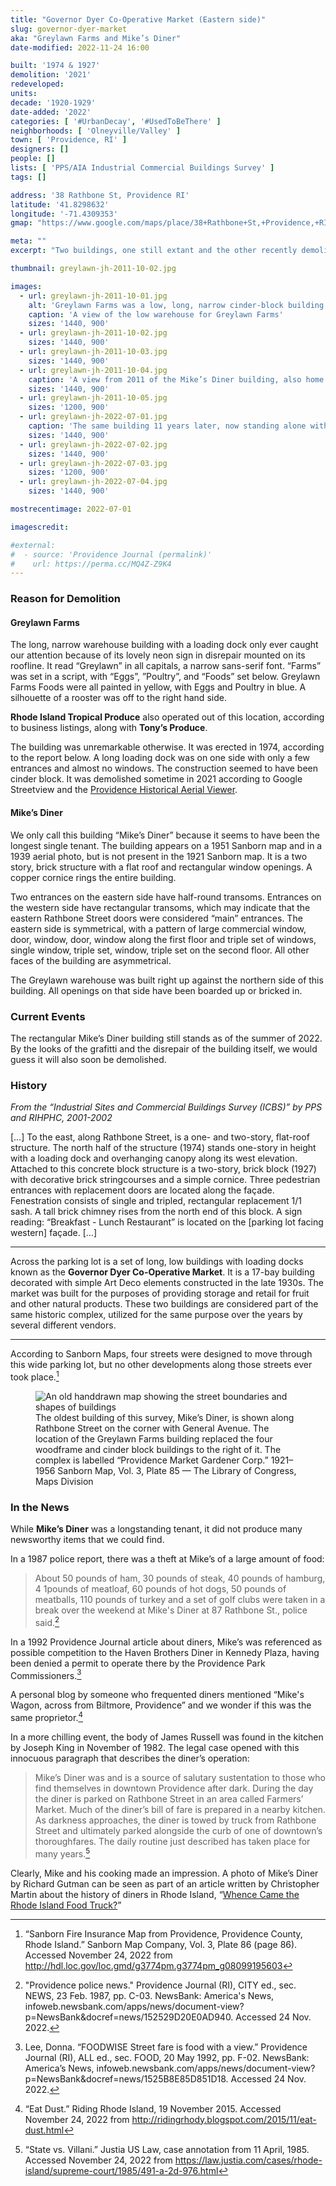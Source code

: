 ```yaml
---
title: "Governor Dyer Co-Operative Market (Eastern side)"
slug: governor-dyer-market
aka: "Greylawn Farms and Mike’s Diner"
date-modified: 2022-11-24 16:00

built: '1974 & 1927'
demolition: '2021'
redeveloped:
units:
decade: '1920-1929'
date-added: '2022'
categories: [ '#UrbanDecay', '#UsedToBeThere' ]
neighborhoods: [ 'Olneyville/Valley' ]
town: [ 'Providence, RI' ]
designers: []
people: []
lists: [ 'PPS/AIA Industrial Commercial Buildings Survey' ]
tags: []

address: '38 Rathbone St, Providence RI'
latitude: '41.8298632'
longitude: '-71.4309353'
gmap: "https://www.google.com/maps/place/38+Rathbone+St,+Providence,+RI+02908/@41.8298632,-71.4309353,17z/data=!3m1!4b1!4m5!3m4!1s0x89e44508345a3843:0xc8d7cf46f5ced388!8m2!3d41.8298592!4d-71.4287466"

meta: ""
excerpt: "Two buildings, one still extant and the other recently demolished, in a fruit and produce warehouse portion of Valley Street"

thumbnail: greylawn-jh-2011-10-02.jpg

images:
  - url: greylawn-jh-2011-10-01.jpg
    alt: 'Greylawn Farms was a low, long, narrow cinder-block building with a loading dock. It had a wonderfully decorative neon sign on its roofline. Mike’s Diner '
    caption: 'A view of the low warehouse for Greylawn Farms'
    sizes: '1440, 900'
  - url: greylawn-jh-2011-10-02.jpg
    sizes: '1440, 900'
  - url: greylawn-jh-2011-10-03.jpg
    sizes: '1440, 900'
  - url: greylawn-jh-2011-10-04.jpg
    caption: 'A view from 2011 of the Mike’s Diner building, also home to offices on the second floor for Tony’s Produce'
    sizes: '1440, 900'
  - url: greylawn-jh-2011-10-05.jpg
    sizes: '1200, 900'
  - url: greylawn-jh-2022-07-01.jpg
    caption: 'The same building 11 years later, now standing alone without the Greylawn warehouse beside it'
    sizes: '1440, 900'
  - url: greylawn-jh-2022-07-02.jpg
    sizes: '1440, 900'
  - url: greylawn-jh-2022-07-03.jpg
    sizes: '1200, 900'
  - url: greylawn-jh-2022-07-04.jpg
    sizes: '1440, 900'

mostrecentimage: 2022-07-01

imagescredit:

#external:
#  - source: 'Providence Journal (permalink)'
#    url: https://perma.cc/MQ4Z-Z9K4
---
```


### Reason for Demolition

#### Greylawn Farms

The long, narrow warehouse building with a loading dock only ever caught our attention because of its lovely neon sign in disrepair mounted on its roofline. It read “Greylawn” in all capitals, a narrow sans-serif font. “Farms” was set in a script, with “Eggs”, ”Poultry”, and “Foods” set below. Greylawn Farms Foods were all painted in yellow, with Eggs and Poultry in blue. A silhouette of a rooster was off to the right hand side.

**Rhode Island Tropical Produce** also operated out of this location, according to business listings, along with **Tony’s Produce**.

The building was unremarkable otherwise. It was erected in 1974, according to the report below. A long loading dock was on one side with only a few entrances and almost no windows. The construction seemed to have been cinder block. It was demolished sometime in 2021 according to Google Streetview and the [Providence Historical Aerial Viewer](https://experience.arcgis.com/experience/df401367ce96417c9990726ab82b0dad/).

#### Mike’s Diner

We only call this building “Mike’s Diner” because it seems to have been the longest single tenant. The building appears on a 1951 Sanborn map and in a 1939 aerial photo, but is not present in the 1921 Sanborn map. It is a two story, brick structure with a flat roof and rectangular window openings. A copper cornice rings the entire building.

Two entrances on the eastern side have half-round transoms. Entrances on the western side have rectangular transoms, which may indicate that the eastern Rathbone Street doors were considered “main” entrances. The eastern side is symmetrical, with a pattern of large commercial window, door, window, door, window along the first floor and triple set of windows, single window, triple set, window, triple set on the second floor. All other faces of the building are asymmetrical.

The Greylawn warehouse was built right up against the northern side of this building. All openings on that side have been boarded up or bricked in.


### Current Events

The rectangular Mike’s Diner building still stands as of the summer of 2022. By the looks of the grafitti and the disrepair of the building itself, we would guess it will also soon be demolished.


### History

_From the “Industrial Sites and Commercial Buildings Survey (ICBS)” by PPS and RIHPHC, 2001-2002_

[…] To the east, along Rathbone Street, is a one- and two-story, flat-roof structure. The north half of the structure (1974) stands one-story in height with a loading dock and overhanging canopy along its west elevation. Attached to this concrete block structure is a two-story, brick block (1927) with decorative brick stringcourses and a simple cornice. Three pedestrian entrances with replacement doors are located along the façade. Fenestration consists of single and tripled, rectangular replacement 1/1 sash. A tall brick chimney rises from the north end of this block. A sign reading: “Breakfast - Lunch Restaurant” is located on the [parking lot facing western] façade. […]

***

Across the parking lot is a set of long, low buildings with loading docks known as the **Governor Dyer Co-Operative Market**. It is a 17-bay building decorated with simple Art Deco elements constructed in the late 1930s. The market was built for the purposes of providing storage and retail for fruit and other natural products. These two buildings are considered part of the same historic complex, utilized for the same purpose over the years by several different vendors.

***

According to Sanborn Maps, four streets were designed to move through this wide parking lot, but no other developments along those streets ever took place.[^5]

[^5]: “Sanborn Fire Insurance Map from Providence, Providence County, Rhode Island.” Sanborn Map Company, Vol. 3, Plate 86 (page 86). Accessed November 24, 2022 from http://hdl.loc.gov/loc.gmd/g3774pm.g3774pm_g08099195603

<figure class="u__img" aria-hidden="true">
  <img src="{{ site.propimg_path }}{{ page.slug }}/sanborn-vol3-p85-1956-01.jpg" alt="An old handdrawn map showing the street boundaries and shapes of buildings" />
  <figcaption>
    The oldest building of this survey, Mike’s Diner, is shown along Rathbone Street on the corner with General Avenue. The location of the Greylawn Farms building replaced the four woodframe and cinder block buildings to the right of it. The complex is labelled “Providence Market Gardener Corp.” 1921–1956 Sanborn Map, Vol. 3, Plate 85 — The Library of Congress, Maps Division
  </figcaption>
</figure>


### In the News

While **Mike’s Diner** was a longstanding tenant, it did not produce many newsworthy items that we could find.

In a 1987 police report, there was a theft at Mike’s of a large amount of food:

>About 50 pounds of ham, 30 pounds of steak, 40 pounds of hamburg, 4 1pounds of meatloaf, 60 pounds of hot dogs, 50 pounds of meatballs, 110 pounds of turkey and a set of golf clubs were taken in a break over the weekend at Mike's Diner at 87 Rathbone St., police said.[^1]

[^1]: "Providence police news." Providence Journal (RI), CITY ed., sec. NEWS, 23 Feb. 1987, pp. C-03. NewsBank: America's News, infoweb.newsbank.com/apps/news/document-view?p=NewsBank&docref=news/152529D20E0AD940. Accessed 24 Nov. 2022.

In a 1992 Providence Journal article about diners, Mike’s was referenced as possible competition to the Haven Brothers Diner in Kennedy Plaza, having been denied a permit to operate there by the Providence Park Commissioners.[^2]

[^2]: Lee, Donna. “FOODWISE Street fare is food with a view.” Providence Journal (RI), ALL ed., sec. FOOD, 20 May 1992, pp. F-02. NewsBank: America’s News, infoweb.newsbank.com/apps/news/document-view?p=NewsBank&docref=news/1525B8E85D851D18. Accessed 24 Nov. 2022.

A personal blog by someone who frequented diners mentioned “Mike's Wagon, across from Biltmore, Providence” and we wonder if this was the same proprietor.[^3]

[^3]: “Eat Dust.” Riding Rhode Island, 19 November 2015. Accessed November 24, 2022 from http://ridingrhody.blogspot.com/2015/11/eat-dust.html

In a more chilling event, the body of James Russell was found in the kitchen by Joseph King in November of 1982. The legal case opened with this innocuous paragraph that describes the diner’s operation:

>Mike’s Diner was and is a source of salutary sustentation to those who find themselves in downtown Providence after dark. During the day the diner is parked on Rathbone Street in an area called Farmers’ Market. Much of the diner’s bill of fare is prepared in a nearby kitchen. As darkness approaches, the diner is towed by truck from Rathbone Street and ultimately parked alongside the curb of one of downtown’s thoroughfares. The daily routine just described has taken place for many years.[^4]

Clearly, Mike and his cooking made an impression. A photo of Mike’s Diner by Richard Gutman can be seen as part of an article written by Christopher Martin about the history of diners in Rhode Island, “[Whence Came the Rhode Island Food Truck?](https://ediblerhody.ediblecommunities.com/food-thought/whence-came-rhode-island-food-truck)”

[^4]: “State vs. Villani.” Justia US Law, case annotation from 11 April, 1985. Accessed November 24, 2022 from https://law.justia.com/cases/rhode-island/supreme-court/1985/491-a-2d-976.html
